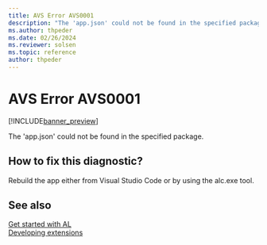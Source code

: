 ```yaml
---
title: AVS Error AVS0001
description: "The 'app.json' could not be found in the specified package."
ms.author: thpeder
ms.date: 02/26/2024
ms.reviewer: solsen
ms.topic: reference
author: thpeder
---
```


# AVS Error AVS0001

[!INCLUDE[banner_preview](../includes/banner_preview.md)]

The 'app.json' could not be found in the specified package.

## How to fix this diagnostic?

Rebuild the app either from Visual Studio Code or by using the alc.exe tool.

## See also

[Get started with AL](../devenv-get-started.md)  
[Developing extensions](../devenv-dev-overview.md)  
